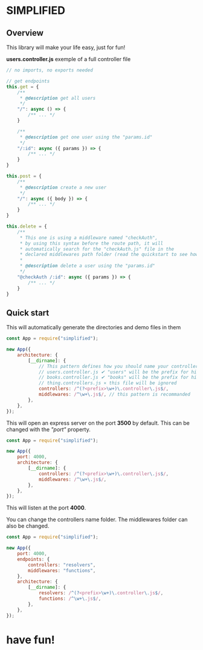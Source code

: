 # SIMPLIFIED

## Overview

This library will make your life easy, just for fun!

**users.controller.js** exemple of a full controller file

```js
// no imports, no exports needed

// get endpoints
this.get = {
    /**
     * @description get all users
     */
    "/": async () => {
        /** ... */
    }

    /**
     * @description get one user using the "params.id"
     */
    "/:id": async ({ params }) => {
        /** ... */
    }
}

this.post = {
    /**
     * @description create a new user
     */
    "/": async ({ body }) => {
        /** ... */
    }
}

this.delete = {
    /**
     * This one is using a middleware named "checkAuth",
     * by using this syntax before the route path, it will
     * automatically search for the "checkAuth.js" file in the
     * declared middlewares path folder (read the quickstart to see how)
     *
     * @description delete a user using the "params.id"
     */
    "@checkAuth /:id": async ({ params }) => {
        /** ... */
    }
}
```

## Quick start

This will automatically generate the directories and demo files in them

```js
const App = require("simplified");

new App({
    architecture: {
        [__dirname]: {
            // This pattern defines how you should name your controllers
            // users.controller.js ✔ "users" will be the prefix for his endpoints
            // books.controller.js ✔ "books" will be the prefix for his endpoints
            // thing.controllers.js ⨯ this file will be ignored
            controllers: /^(?<prefix>\w+)\.controller\.js$/,
            middlewares: /^\w+\.js$/, // this pattern is recommanded
        },
    },
});
```

This will open an express server on the port **3500** by default.
This can be changed with the _"port"_ property.

```js
const App = require("simplified");

new App({
    port: 4000,
    architecture: {
        [__dirname]: {
            controllers: /^(?<prefix>\w+)\.controller\.js$/,
            middlewares: /^\w+\.js$/,
        },
    },
});
```

This will listen at the port **4000**.

You can change the controllers name folder.
The middlewares folder can also be changed.

```js
const App = require("simplified");

new App({
    port: 4000,
    endpoints: {
        controllers: "resolvers",
        middlewares: "functions",
    },
    architecture: {
        [__dirname]: {
            resolvers: /^(?<prefix>\w+)\.controller\.js$/,
            functions: /^\w+\.js$/,
        },
    },
});
```

# have fun!
